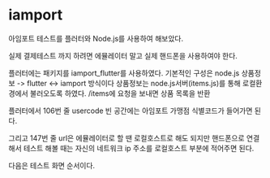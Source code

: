# iamport

아임포트 테스트를 플러터와 Node.js를 사용하여 해보았다.

실제 결제테스트 까지 하려면 에뮬레이터 말고 실제 핸드폰을 사용하여야 한다.

플러터에는 패키지를 iamport_flutter를 사용하였다. 
기본적인 구성은 node.js 상품정보 -> flutter <-> iamport 방식이다
상품정보는 node.js서버(items.js)를 통해 로컬환경에서 불러오도록 하였다.
/items에 요청을 보내면 상품 목록을 반환

플러터에서 106번 줄 usercode 빈 공간에는 아임포트 가맹점 식별코드가 들어가면 된다.

그리고 147번 줄 url은 에뮬레이터로 할 땐 로컬호스트로 해도 되지만 핸드폰으로 연결해서 테스트 해볼 때는 자신의 네트워크 ip 주소를 로컬호스트 부분에 적어주면 된다.

다음은 테스트 화면 순서이다.
